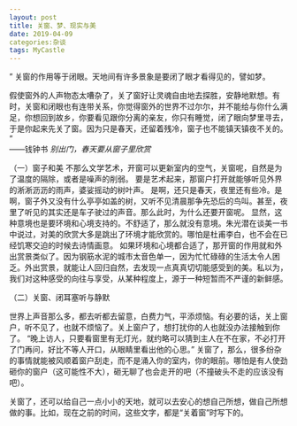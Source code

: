 ```yaml
---
layout: post
title: 关窗、梦、现实与美
date: 2019-04-09
categories:杂谈
tags: MyCastle
---
```


”
关窗的作用等于闭眼。天地间有许多景象是要闭了眼才看得见的，譬如梦。

假使窗外的人声物态太嘈杂了，关了窗好让灵魂自由地去探胜，安静地默想。有时，关窗和闭眼也有连带关系，你觉得窗外的世界不过尔尔，并不能给与你什么满足，你想回到故乡，你要看见跟你分离的亲友，你只有睡觉，闭了眼向梦里寻去，于是你起来先关了窗。因为只是春天，还留着残冷，窗子也不能镇天镇夜不关的。
”   
——钱钟书  *别出门，春天要从窗子里欣赏*


（一）窗子和美
  不那么文学艺术，开窗可以更新室内的空气，关窗呢，自然是为了温度的隔除，或者是噪声的削弱。
  要是艺术起来，那窗户打开就能够听见外界的淅淅沥沥的雨声，婆娑摇动的树叶声。
  是啊，还只是春天，夜里还有些冷。是啊，窗子外又没有什么亭亭如盖的树，又听不见清晨那争先恐后的鸟叫。甚至，夜里了听见的其实还是车子驶过的声音。那么此时，为什么还要开窗呢。
   显然，这种意境也是要环境和心境支持的。不舒适了，那么就没有意境。朱光潜在谈美一书中说过，对美的欣赏大多是跳出了环境才能欣赏的。哪怕是杜甫李白，也不会在已经饥寒交迫的时候去诗情画意。
   如果环境和心境都合适了，那开窗的作用就和外出赏景类似了。因为钢筋水泥的城市太音色单一，因为忙忙碌碌的生活太令人困乏。外出赏景，就能让人回归自然，去发现一点真真切切能感受到的美。私以为，我们对这种感受的向往与享受，从某种程度上，源于一种短暂而不严谨的新鲜感。

（二）关窗、闭耳塞听与静默

世界上声音那么多，都去听都去留意，白费力气，平添烦恼。有必要的话，关上窗户，听不见了，也就不烦恼了。关上窗户了，想打扰你的人也就没办法接触到你了。
“晚上访人，只要看窗里有无灯光，就约略可以猜到主人在不在家，不必打开了门再问，好比不等人开口，从眼睛里看出他的心思。”
关窗了，那么，很多纷杂的事情就能被风顺着窗户刮走，而不是涌入你的室内，你的眼前。哪怕是有人使劲砸你的窗户（这可能性不大），砸无聊了也会走开的吧（不撞破头不走的应该没有吧）。

关窗了，还可以给自己一点小小的天地，就可以去安心的想自己所想，做自己所想做的事。比如，现在之前的时间，这些文字，都是“关着窗”时写下的。